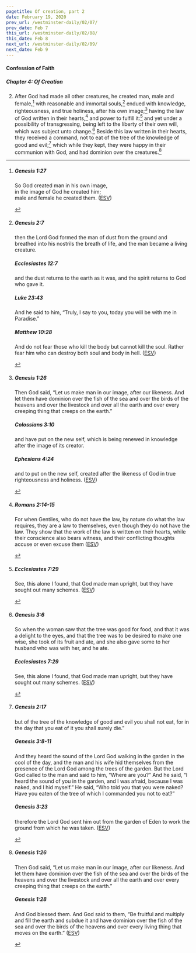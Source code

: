 ```yaml
---
pagetitle: Of creation, part 2
date: February 19, 2020
prev_url: /westminster-daily/02/07/
prev_date: Feb 7
this_url: /westminster-daily/02/08/
this_date: Feb 8
next_url: /westminster-daily/02/09/
next_date: Feb 9
---
```


#### Confession of Faith

##### Chapter 4: Of Creation

2. After God had made all other creatures, he created man, male and female,[^fnref:wcf1] with reasonable and immortal souls,[^fnref:wcf2] endued with knowledge, righteousness, and true holiness, after his own image;[^fnref:wcf3] having the law of God written in their hearts,[^fnref:wcf4] and power to fulfill it:[^fnref:wcf5] and yet under a possibility of transgressing, being left to the liberty of their own will, which was subject unto change.[^fnref:wcf6] Beside this law written in their hearts, they received a command, not to eat of the tree of the knowledge of good and evil;[^fnref:wcf7] which while they kept, they were happy in their communion with God, and had dominion over the creatures.[^fnref:wcf8]

[^fnref:wcf1]: <div class="esv"><h5>Genesis 1:27</h5> <div class="esv-text"><div class="block-indent"> <p class="line-group" id="p01001027.01-1">So God created man in his own image,<br /> <span class="indent"></span>in the image of God he created him;<br /> <span class="indent"></span>male and female he created them.  (<a href="http://www.esv.org" class="copyright">ESV</a>)</p> </div> </div> </div>

[^fnref:wcf2]: <div class="esv"><h5>Genesis 2:7</h5> <div class="esv-text"><p id="p01002007.01-1">then the <span class="small-caps">Lord</span> God formed the man of dust from the ground and breathed into his nostrils the breath of life, and the man became a living creature.</p> </div><h5>Ecclesiastes 12:7</h5> <div class="esv-text"><p id="p21012007.01-2">and the dust returns to the earth as it was, and the spirit returns to God who gave it.</p> </div><h5>Luke 23:43</h5> <div class="esv-text"><p id="p42023043.01-3">And he said to him, <span class="woc">&#8220;Truly, I say to you, today you will be with me in Paradise.&#8221;</span></p> </div><h5>Matthew 10:28</h5> <div class="esv-text"><p id="p40010028.01-4"><span class="woc">And do not fear those who kill the body but cannot kill the soul. Rather fear him who can destroy both soul and body in hell.</span>  (<a href="http://www.esv.org" class="copyright">ESV</a>)</p> </div> </div>

[^fnref:wcf3]: <div class="esv"><h5>Genesis 1:26</h5> <div class="esv-text"><p id="p01001026.01-1">Then God said, &#8220;Let us make man in our image, after our likeness. And let them have dominion over the fish of the sea and over the birds of the heavens and over the livestock and over all the earth and over every creeping thing that creeps on the earth.&#8221;</p> </div><h5>Colossians 3:10</h5> <div class="esv-text"><p id="p51003010.01-2">and have put on the new self, which is being renewed in knowledge after the image of its creator.</p> </div><h5>Ephesians 4:24</h5> <div class="esv-text"><p id="p49004024.01-3">and to put on the new self, created after the likeness of God in true righteousness and holiness.  (<a href="http://www.esv.org" class="copyright">ESV</a>)</p> </div> </div>

[^fnref:wcf4]: <div class="esv"><h5>Romans 2:14-15</h5> <div class="esv-text"><p id="p45002014.01-1">For when Gentiles, who do not have the law, by nature do what the law requires, they are a law to themselves, even though they do not have the law. They show that the work of the law is written on their hearts, while their conscience also bears witness, and their conflicting thoughts accuse or even excuse them  (<a href="http://www.esv.org" class="copyright">ESV</a>)</p> </div> </div>

[^fnref:wcf5]: <div class="esv"><h5>Ecclesiastes 7:29</h5> <div class="esv-text"><p id="p21007029.01-1">See, this alone I found, that God made man upright, but they have sought out many schemes.  (<a href="http://www.esv.org" class="copyright">ESV</a>)</p> </div> </div>

[^fnref:wcf6]: <div class="esv"><h5>Genesis 3:6</h5> <div class="esv-text"><p id="p01003006.01-1">So when the woman saw that the tree was good for food, and that it was a delight to the eyes, and that the tree was to be desired to make one wise, she took of its fruit and ate, and she also gave some to her husband who was with her, and he ate.</p> </div><h5>Ecclesiastes 7:29</h5> <div class="esv-text"><p id="p21007029.01-2">See, this alone I found, that God made man upright, but they have sought out many schemes.  (<a href="http://www.esv.org" class="copyright">ESV</a>)</p> </div> </div>

[^fnref:wcf7]: <div class="esv"><h5>Genesis 2:17</h5> <div class="esv-text"><p id="p01002017.01-1">but of the tree of the knowledge of good and evil you shall not eat, for in the day that you eat of it you shall surely die.&#8221;</p> </div><h5>Genesis 3:8-11</h5> <div class="esv-text"><p id="p01003008.01-2">And they heard the sound of the <span class="small-caps">Lord</span> God walking in the garden in the cool of the day, and the man and his wife hid themselves from the presence of the <span class="small-caps">Lord</span> God among the trees of the garden. But the <span class="small-caps">Lord</span> God called to the man and said to him, &#8220;Where are you?&#8221; And he said, &#8220;I heard the sound of you in the garden, and I was afraid, because I was naked, and I hid myself.&#8221; He said, &#8220;Who told you that you were naked? Have you eaten of the tree of which I commanded you not to eat?&#8221;</p> </div><h5>Genesis 3:23</h5> <div class="esv-text"><p id="p01003023.01-3">therefore the <span class="small-caps">Lord</span> God sent him out from the garden of Eden to work the ground from which he was taken.  (<a href="http://www.esv.org" class="copyright">ESV</a>)</p> </div> </div>

[^fnref:wcf8]: <div class="esv"><h5>Genesis 1:26</h5> <div class="esv-text"><p id="p01001026.01-1">Then God said, &#8220;Let us make man in our image, after our likeness. And let them have dominion over the fish of the sea and over the birds of the heavens and over the livestock and over all the earth and over every creeping thing that creeps on the earth.&#8221;</p> </div><h5>Genesis 1:28</h5> <div class="esv-text"><p id="p01001028.01-2">And God blessed them. And God said to them, &#8220;Be fruitful and multiply and fill the earth and subdue it and have dominion over the fish of the sea and over the birds of the heavens and over every living thing that moves on the earth.&#8221;  (<a href="http://www.esv.org" class="copyright">ESV</a>)</p> </div> </div>

